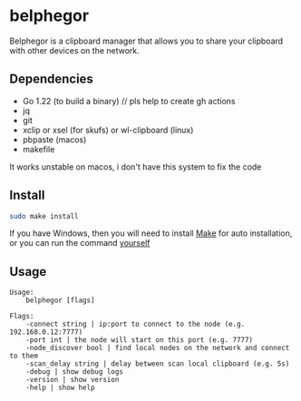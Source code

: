 # belphegor

Belphegor is a clipboard manager that allows you to share your clipboard with other devices on the network.

## Dependencies

- Go 1.22 (to build a binary) // pls help to create gh actions
- jq
- git
- xclip or xsel (for skufs) or wl-clipboard (linux)
- pbpaste (macos)
- makefile

It works unstable on macos, i don't have this system to fix the code

## Install

```sh
sudo make install
```

If you have Windows, then you will need to install [Make](https://stackoverflow.com/questions/2532234/how-to-run-a-makefile-in-windows) for auto installation, or you can run the command [yourself](Makefile#L27)

## Usage
```
Usage:
	belphegor [flags]

Flags:
	-connect string | ip:port to connect to the node (e.g. 192.168.0.12:7777)
	-port int | the node will start on this port (e.g. 7777)
	-node_discover bool | find local nodes on the network and connect to them
	-scan_delay string | delay between scan local clipboard (e.g. 5s)
	-debug | show debug logs
	-version | show version
	-help | show help
```
